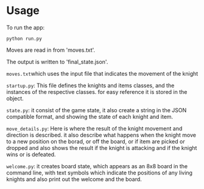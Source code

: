 # Usage

To run the app:

    python run.py

Moves are read in from 'moves.txt'.

The output is written to 'final_state.json'.

`moves.txt`which uses the input file that indicates the movement of the knight

`startup.py`: This file defines the knights and items classes, and the instances of the respective classes. for easy reference it is stored in the object.

`state.py`: it consist of the game state, it also create a string in the JSON compatible format, and showing the state of each knight and item.

`move_details.py`: Here is where the result of the knight movement and direction is described. it also describe what happens when the knight move to a new position on the borad, or off the board, or if item are picked or dropped and also shows the result if the knight is attacking and if the knight wins or is defeated.

`welcome.py`: it creates board state, which appears as an 8x8 board in the command line, with text symbols which indicate the positions of any living knights and also print out the welcome and the board. 